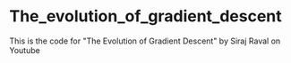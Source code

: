 # The_evolution_of_gradient_descent
This is the code for "The Evolution of Gradient Descent" by Siraj Raval on Youtube


